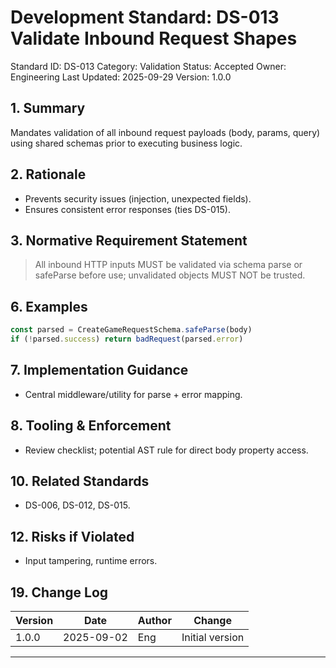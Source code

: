 # Development Standard: DS-013 Validate Inbound Request Shapes

Standard ID: DS-013
Category: Validation
Status: Accepted
Owner: Engineering
Last Updated: 2025-09-29
Version: 1.0.0

## 1. Summary

Mandates validation of all inbound request payloads (body, params, query) using shared schemas prior to executing business logic.

## 2. Rationale

- Prevents security issues (injection, unexpected fields).
- Ensures consistent error responses (ties DS-015).

## 3. Normative Requirement Statement

> All inbound HTTP inputs MUST be validated via schema parse or safeParse before use; unvalidated objects MUST NOT be trusted.

## 6. Examples

```ts
const parsed = CreateGameRequestSchema.safeParse(body)
if (!parsed.success) return badRequest(parsed.error)
```

## 7. Implementation Guidance

- Central middleware/utility for parse + error mapping.

## 8. Tooling & Enforcement

- Review checklist; potential AST rule for direct body property access.

## 10. Related Standards

- DS-006, DS-012, DS-015.

## 12. Risks if Violated

- Input tampering, runtime errors.

## 19. Change Log

| Version | Date | Author | Change |
| ------- | ---- | ------ | ------ |
| 1.0.0 | 2025-09-02 | Eng | Initial version |

---
